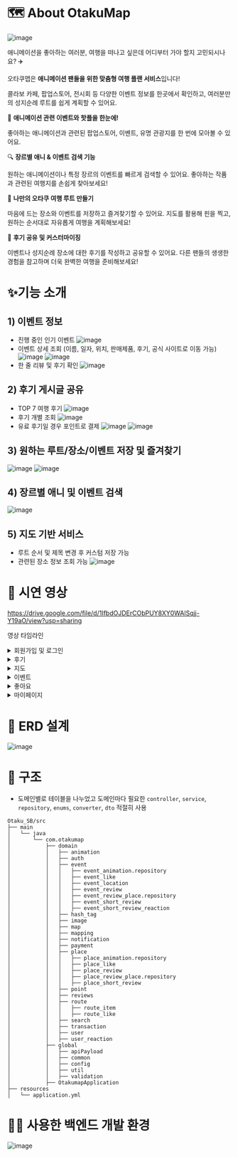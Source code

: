 # 🗺️ About OtakuMap

![image](https://github.com/user-attachments/assets/16e092a0-3b0e-4bb3-8cb4-9ed360662208)

애니메이션을 좋아하는 여러분, 여행을 떠나고 싶은데 어디부터 가야 할지 고민되시나요? ✈️

오타쿠맵은 **애니메이션 팬들을 위한 맞춤형 여행 플랜 서비스**입니다!

콜라보 카페, 팝업스토어, 전시회 등 다양한 이벤트 정보를 한곳에서 확인하고, 여러분만의 성지순례 루트를 쉽게 계획할 수 있어요.

🏮 **애니메이션 관련 이벤트와 핫플을 한눈에!**

좋아하는 애니메이션과 관련된 팝업스토어, 이벤트, 유명 관광지를 한 번에 모아볼 수 있어요.

🔍 **장르별 애니 & 이벤트 검색 기능**

원하는 애니메이션이나 특정 장르의 이벤트를 빠르게 검색할 수 있어요. 좋아하는 작품과 관련된 여행지를 손쉽게 찾아보세요!

📍 **나만의 오타쿠 여행 루트 만들기**

마음에 드는 장소와 이벤트를 저장하고 즐겨찾기할 수 있어요. 지도를 활용해 핀을 찍고, 원하는 순서대로 자유롭게 여행을 계획해보세요!

📝 **후기 공유 및 커스터마이징**

이벤트나 성지순례 장소에 대한 후기를 작성하고 공유할 수 있어요. 다른 팬들의 생생한 경험을 참고하며 더욱 완벽한 여행을 준비해보세요!

# ✨기능 소개
## 1) 이벤트 정보 
- 진행 중인 인기 이벤트
 ![image](https://github.com/user-attachments/assets/8baccc62-439c-4208-b790-cfe5701842a3)
- 이벤트 상세 조회 (이름, 일자, 위치, 판매제품, 후기, 공식 사이트로 이동 가능)
  ![image](https://github.com/user-attachments/assets/54b39392-b23d-41c1-992a-10022d39ef4d)
  ![image](https://github.com/user-attachments/assets/2cb9108d-a5f1-4c48-8fe7-9ef8c02a4e78)
- 한 줄 리뷰 및 후기 확인
  ![image](https://github.com/user-attachments/assets/dd3730f1-6e28-4fc6-9c2c-502cd38c4732)

## 2) 후기 게시글 공유
- TOP 7 여행 후기
  ![image](https://github.com/user-attachments/assets/eff30798-603b-484d-8557-c64ced7cb41e)
- 후기 개별 조회
  ![image](https://github.com/user-attachments/assets/da009289-c497-4741-80a2-2830229fdbe1)
- 유료 후기일 경우 포인트로 결제
  ![image](https://github.com/user-attachments/assets/1fb037d1-e035-4c36-b571-b1dc6be3884c)
  ![image](https://github.com/user-attachments/assets/000ac862-4054-4264-80a6-5ab70a080a0f)

## 3) 원하는 루트/장소/이벤트 저장 및 즐겨찾기
  ![image](https://github.com/user-attachments/assets/39dcfecf-7234-45db-b0f0-fbcc54bdd2e0)
  ![image](https://github.com/user-attachments/assets/fa0ba2d1-6bbd-4529-a982-3dadc47855bf)

## 4) 장르별 애니 및 이벤트 검색
  ![image](https://github.com/user-attachments/assets/38ba14f2-8541-4d60-be80-9ea93a29737e)

## 5) 지도 기반 서비스
  - 루트 순서 및 제목 변경 후 커스텀 저장 가능
  - 관련된 장소 정보 조회 가능
    ![image](https://github.com/user-attachments/assets/5febfce8-3a75-4f48-bf4a-041aa63102af)

# 🔗 시연 영상
https://drive.google.com/file/d/1IfbdOJDErCObPUY8XY0WAlSqjj-Y19aO/view?usp=sharing

영상 타임라인
<details>
  <summary>회원가입 및 로그인</summary>

  - 0:00 일반 회원가입  
  - 0:16 이메일 인증번호 받기  
  - 0:42 일반 로그인  
  - 1:00 로그아웃  
  - 1:08 카카오 로그인  
  - 1:16 구글 로그인  

</details>

<details>
  <summary>후기</summary>

  - 1:37 후기 검색  
  - 1:44 후기 화면에서 [루트 지도에서 보기]  
  - 1:48 루트 제목&순서 수정 및 장소 선택 삭제 후 저장 (커스텀 후 저장)  
  - 2:01 후기 화면에 있는 루트 그대로 저장 (일반 저장)  
  - 2:08 유료 후기일 때 화면  
  - 2:12 유료 후기 구매  

</details>

<details>
  <summary>지도</summary>

  - 2:17 저장한 장소 지도에서 보기  
  - 2:19 이벤트/작품명 검색  
  - 2:24 저장한 루트 지도에서 보기  
  - 2:35 지도에서 이벤트 `즐겨찾기`  
    - 2:37 이벤트 정보 확인하기  
  - 2:49 지도에서 명소 `즐겨찾기`  
    - 2:52 명소 정보 확인하기  
    - 3:00 한 줄 리뷰 확인 및 작성  

</details>

<details>
  <summary>이벤트</summary>

  - 3:11 장르별 애니, 진행 상황별 이벤트 검색  
  - 3:29 이벤트 확인 (기본 정보, 후기, 공식 사이트)  
  - 3:52 이벤트 저장 및 확인  

</details>

<details>
  <summary>좋아요</summary>

  - 4:09 저장한 루트 확인 (지도/후기 확인)  
  - 4:18 저장한 루트 즐겨찾기 후, 즐겨찾기 한 루트만 확인  
  - 4:25 저장한 루트 선택 삭제  
  - 4:29 저장한 장소 (즐겨찾기, 선택 삭제)  
  - 4:39 저장한 이벤트 (종류별 확인, 즐겨찾기, 선택 삭제)  

</details>

<details>
  <summary>마이페이지</summary>

  - 4:55 마이페이지  
  - 4:57 내 후기 전체 보기  
  - 5:04 이벤트 제보하기 (관리자 이메일에서 확인)  
  - 5:35 알림 설정  
  - 5:48 내 정보 수정 (닉네임, 이메일 수정)  
  - 6:08 알림 확인 (후원, 저장 등..)  
  - 6:26 후기 작성 (루트, 장소, 사진, 후기 등을 등록)  
  - 7:27 내 포인트 및 구매/수익 확인  
  - 7:36 포인트 충전 (카카오페이 결제 이용)  
  - 8:22 내 후기 전체 삭제  

</details>

# 🚀 ERD 설계 
![image](https://github.com/user-attachments/assets/f06a596b-ce2a-4677-9f43-a56952e14fde)

# 📂 구조
  - 도메인별로 테이블을 나누었고 도메인마다 필요한 `controller`, `service`, `repository`, `enums`, `converter`, `dto` 적절히 사용
```
Otaku_SB/src
├── main
│   └── java
│       └── com.otakumap
│           ├── domain
│           │   ├── animation
│           │   ├── auth
│           │   ├── event
│           │   │   ├── event_animation.repository
│           │   │   ├── event_like
│           │   │   ├── event_location
│           │   │   ├── event_review
│           │   │   ├── event_review_place.repository
│           │   │   ├── event_short_review
│           │   │   ├── event_short_review_reaction
│           │   ├── hash_tag
│           │   ├── image
│           │   ├── map
│           │   ├── mapping
│           │   ├── notification
│           │   ├── payment
│           │   ├── place
│           │   │   ├── place_animation.repository
│           │   │   ├── place_like
│           │   │   ├── place_review
│           │   │   ├── place_review_place.repository
│           │   │   ├── place_short_review
│           │   ├── point
│           │   ├── reviews
│           │   ├── route
│           │   │   ├── route_item
│           │   │   ├── route_like
│           │   ├── search
│           │   ├── transaction
│           │   ├── user
│           │   ├── user_reaction
│           ├── global
│           │   ├── apiPayload
│           │   ├── common
│           │   ├── config
│           │   ├── util
│           │   ├── validation
│           ├── OtakumapApplication
├── resources
│   └── application.yml
```

# 🧑‍💻 사용한 백엔드 개발 환경
![image](https://github.com/user-attachments/assets/4ee2cbc6-0aa5-4cbe-9c66-00ef4d6aefba)
